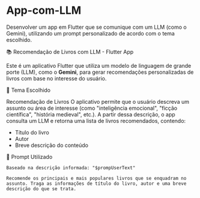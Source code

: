 # App-com-LLM
Desenvolver um app em Flutter que se comunique com um LLM (como o Gemini), utilizando um prompt personalizado de acordo com o tema escolhido.

📚 Recomendação de Livros com LLM - Flutter App

Este é um aplicativo Flutter que utiliza um modelo de linguagem de grande porte (LLM), como o **Gemini**, para gerar recomendações personalizadas de livros com base no interesse do usuário.

🎯 Tema Escolhido

Recomendação de Livros
O aplicativo permite que o usuário descreva um assunto ou área de interesse (como "inteligência emocional", "ficção científica", "história medieval", etc.). A partir dessa descrição, o app consulta um LLM e retorna uma lista de livros recomendados, contendo:

- Título do livro  
- Autor  
- Breve descrição do conteúdo

💬 Prompt Utilizado

```text
Baseado na descrição informada: "$prompUserText"

Recomende os principais e mais populares livros que se enquadram no assunto. Traga as informações de título do livro, autor e uma breve descrição do que se trata.
